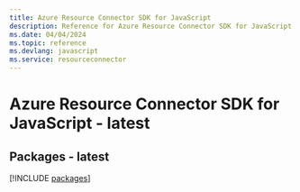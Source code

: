 ```yaml
---
title: Azure Resource Connector SDK for JavaScript
description: Reference for Azure Resource Connector SDK for JavaScript
ms.date: 04/04/2024
ms.topic: reference
ms.devlang: javascript
ms.service: resourceconnector
---
```

# Azure Resource Connector SDK for JavaScript - latest
## Packages - latest
[!INCLUDE [packages](resource-connector-index.md)]